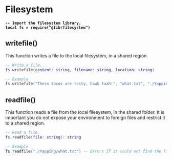 # Filesystem



<pre class="language-lua"><code class="lang-lua"><strong>-- Import the filesystem library.
</strong><strong>local fs = require("@lib/filesystem")
</strong></code></pre>

## writefile()

This function writes a file to the local filesystem, in a shared region.

```lua
-- Write a file.
fs.writefile(content: string, filename: string, location: string)

-- Example
fs.writefile("These tacos are tasty, hawk tuah!", "what.txt", "./Yapping") -- Create a new folder if it doesn't exist.
```



## readfile()

This function reads a file from the local filesystem, in the shared folder. It is important you do not expose your environment to foreign files and restrict it to a shared region.

```lua
-- Read a file.
fs.readfile(file: string): string

-- Example
fs.readfile("./Yapping/what.txt") -- Errors if it could not find the file.
```
